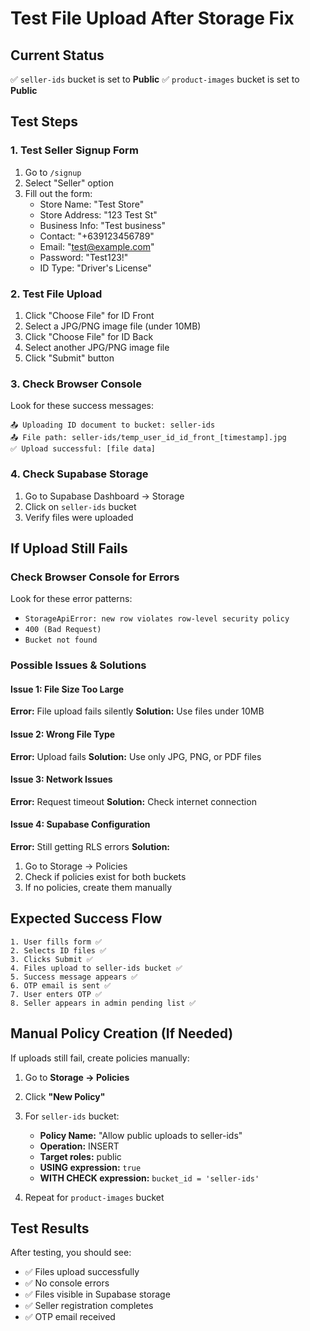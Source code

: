 # Test File Upload After Storage Fix

## Current Status
✅ `seller-ids` bucket is set to **Public**
✅ `product-images` bucket is set to **Public**

## Test Steps

### 1. Test Seller Signup Form
1. Go to `/signup`
2. Select "Seller" option
3. Fill out the form:
   - Store Name: "Test Store"
   - Store Address: "123 Test St"
   - Business Info: "Test business"
   - Contact: "+639123456789"
   - Email: "test@example.com"
   - Password: "Test123!"
   - ID Type: "Driver's License"

### 2. Test File Upload
1. Click "Choose File" for ID Front
2. Select a JPG/PNG image file (under 10MB)
3. Click "Choose File" for ID Back
4. Select another JPG/PNG image file
5. Click "Submit" button

### 3. Check Browser Console
Look for these success messages:
```
📤 Uploading ID document to bucket: seller-ids
📤 File path: seller-ids/temp_user_id_id_front_[timestamp].jpg
✅ Upload successful: [file data]
```

### 4. Check Supabase Storage
1. Go to Supabase Dashboard → Storage
2. Click on `seller-ids` bucket
3. Verify files were uploaded

## If Upload Still Fails

### Check Browser Console for Errors
Look for these error patterns:
- `StorageApiError: new row violates row-level security policy`
- `400 (Bad Request)`
- `Bucket not found`

### Possible Issues & Solutions

#### Issue 1: File Size Too Large
**Error:** File upload fails silently
**Solution:** Use files under 10MB

#### Issue 2: Wrong File Type
**Error:** Upload fails
**Solution:** Use only JPG, PNG, or PDF files

#### Issue 3: Network Issues
**Error:** Request timeout
**Solution:** Check internet connection

#### Issue 4: Supabase Configuration
**Error:** Still getting RLS errors
**Solution:** 
1. Go to Storage → Policies
2. Check if policies exist for both buckets
3. If no policies, create them manually

## Expected Success Flow

```
1. User fills form ✅
2. Selects ID files ✅
3. Clicks Submit ✅
4. Files upload to seller-ids bucket ✅
5. Success message appears ✅
6. OTP email is sent ✅
7. User enters OTP ✅
8. Seller appears in admin pending list ✅
```

## Manual Policy Creation (If Needed)

If uploads still fail, create policies manually:

1. Go to **Storage → Policies**
2. Click **"New Policy"**
3. For `seller-ids` bucket:
   - **Policy Name:** "Allow public uploads to seller-ids"
   - **Operation:** INSERT
   - **Target roles:** public
   - **USING expression:** `true`
   - **WITH CHECK expression:** `bucket_id = 'seller-ids'`

4. Repeat for `product-images` bucket

## Test Results

After testing, you should see:
- ✅ Files upload successfully
- ✅ No console errors
- ✅ Files visible in Supabase storage
- ✅ Seller registration completes
- ✅ OTP email received

